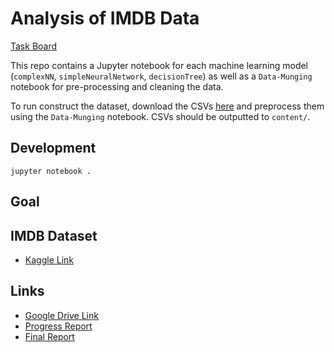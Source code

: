# Analysis of IMDB Data

[Task Board](https://github.com/iamkahvi/imdb_recommendations/projects/1)

This repo contains a Jupyter notebook for each machine learning model (`complexNN`, `simpleNeuralNetwork`, `decisionTree`) as well as a `Data-Munging` notebook for pre-processing and cleaning the data.

To run construct the dataset, download the CSVs [here](https://www.kaggle.com/stefanoleone992/imdb-extensive-dataset?select=IMDb+names.csv) and preprocess them using the `Data-Munging` notebook. CSVs should be outputted to `content/`.

## Development
`jupyter notebook .`

## Goal


## IMDB Dataset
* [Kaggle Link](https://www.kaggle.com/stefanoleone992/imdb-extensive-dataset?select=IMDb+names.csv)

## Links
* [Google Drive Link](https://drive.google.com/drive/u/0/folders/14Z0FPuoguIKqJ8lxTJ96gf3_WKs-5aS0)
* [Progress Report](https://docs.google.com/document/d/1xP51aPFJB_bmN3fUw5Ze4TF1SpFi4YZtzZVrdDl361o/edit)
* [Final Report](https://www.overleaf.com/6884975397ppwpvphfmnnm)
